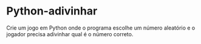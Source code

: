 # Python-adivinhar
Crie um jogo em Python onde o programa escolhe um número aleatório e o jogador precisa adivinhar qual é o número correto.
